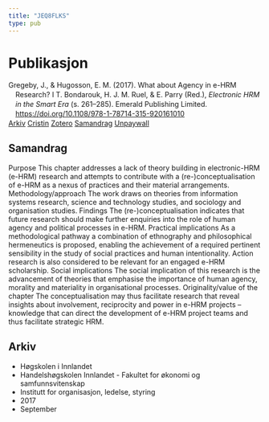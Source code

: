 ```yaml
---
title: "JEQ8FLKS"
type: pub
---
```

<h1>Publikasjon</h1>
<article id="csl-bib-container-JEQ8FLKS" class="csl-bib-container">
  <div class="csl-bib-body" style="line-height: 1.35; padding-left: 1em; text-indent:-1em;">
  <div class="csl-entry">Gregeby, J., &amp; Hugosson, E. M. (2017). What about Agency in e-HRM Research? I T. Bondarouk, H. J. M. Ruel, &amp; E. Parry (Red.), <i>Electronic HRM in the Smart Era</i> (s. 261&#x2013;285). Emerald Publishing Limited. <a href="https://doi.org/10.1108/978-1-78714-315-920161010">https://doi.org/10.1108/978-1-78714-315-920161010</a></div>
</div>
  <div class="csl-bib-buttons">
    <a href="#taxonomy-article-JEQ8FLKS" class="csl-bib-button">Arkiv</a>
    <a href="https://app.cristin.no/results/show.jsf?id=1491249" alt="Cristin URL" class="csl-bib-button">Cristin</a>
    <a href="http://zotero.org/groups/5402882/items/JEQ8FLKS" alt="Zotero URL" class="csl-bib-button">Zotero</a>
    <a href="#abstract-article-JEQ8FLKS" class="csl-bib-button">Samandrag</a>
    <a href="https://doi.org/10.1108/978-1-78714-315-920161010" class="csl-bib-button">Unpaywall</a>
  </div>
  <div id="csl-bib-meta-container-JEQ8FLKS"></div>
</article>
<div id="csl-bib-meta-JEQ8FLKS" class="csl-bib-meta">
  <article id="abstract-article-JEQ8FLKS" class="abstract-article">
    <h1>Samandrag</h1>
    Purpose This chapter addresses a lack of theory building in electronic-HRM (e-HRM) research and attempts to contribute with a (re-)conceptualisation of e-HRM as a nexus of practices and their material arrangements. Methodology/approach The work draws on theories from information systems research, science and technology studies, and sociology and organisation studies. Findings The (re-)conceptualisation indicates that future research should make further enquiries into the role of human agency and political processes in e-HRM. Practical implications As a methodological pathway a combination of ethnography and philosophical hermeneutics is proposed, enabling the achievement of a required pertinent sensibility in the study of social practices and human intentionality. Action research is also considered to be relevant for an engaged e-HRM scholarship. Social implications The social implication of this research is the advancement of theories that emphasise the importance of human agency, morality and materiality in organisational processes. Originality/value of the chapter The conceptualisation may thus facilitate research that reveal insights about involvement, reciprocity and power in e-HRM projects – knowledge that can direct the development of e-HRM project teams and thus facilitate strategic HRM.
  </article>
  <article id="taxonomy-article-JEQ8FLKS" class="taxonomy-article">
    <h1>Arkiv</h1>
    <ul>
      <li>Høgskolen i Innlandet</li>
      <li>Handelshøgskolen Innlandet - Fakultet for økonomi og samfunnsvitenskap</li>
      <li>Institutt for organisasjon, ledelse, styring</li>
      <li>2017</li>
      <li>September</li>
    </ul>
  </article>
</div>
